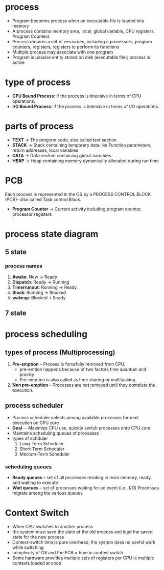# process
- Program becomes process when an executable file is loaded into memory
- A process contains memory area, local, global variable, CPU registers, Program Counters
- Process requires a set of resources, including a processors, program counters, registers, registers to perform its functions
- Multiple process may associate with one program
- Program is passive entity stored on disk (executable file); process is active

# type of process
- **CPU Bound Process**: If the process is intensive in terms of CPU operations.
- **I/O Bound Process**: If the process is intensive in terms of I/O operations.


# parts of process
- **TEXT** -> The program code, also called text section
- **STACK** -> Stack containing temporary data like Function parameters, return addresses, local variables
- **DATA** -> Data section containing global variables
- **HEAP** -> Heap containing memory dynamically allocated during run time

# PCB
Each process is represented in the OS by a PROCESS CONTROL BLOCK (PCB)- also called Task control Block.
- **Program Counter** -> Current activity including program counter, processor registers

# process state diagram

## 5 state
### process names
1. **Awake**: New -> Ready
2. **Dispatch**: Ready -> Running
3. **Timerrunout**: Running -> Ready
4. **Block**: Running -> Blocked
5. **wakeup**: Blocked-> Ready

## 7 state

# process scheduling
## types of process (Multiprocessing)
1. **Pre-emption** – Process is forcefully removed from CPU.
    - pre-emtion happens because of two factors time quantum and priority
    - Pre-emption is also called as time sharing or multitasking.
2. **Non pre-emption** – Processes are not removed until they complete the execution.

## process scheduler
- Process scheduler selects among available processes for next execution on CPU core
- **Goal** -- Maximize CPU use, quickly switch processes onto CPU core
- Maintains scheduling queues of processes
- types of schduler
    1. Long-Term Scheduler
    2. Short-Term Scheduler
    3. Medium-Term Scheduler

### scheduling queues
- **Ready queues** – set of all processes residing in main memory, ready and waiting to execute
- **Wait queues** – set of processes waiting for an event (i.e., I/O)
Processes migrate among the various queues

# Context Switch
- When CPU switches to another process
- the system must save the state of the old process and load the saved state for the new process
- Context-switch time is pure overhead; the system does no useful work while switching
- complexity of OS and the PCB $\varpropto$ time in context switch
- Some hardware provides multiple sets of registers per CPU ie multiple contexts loaded at once

